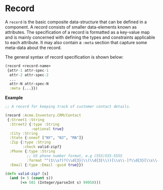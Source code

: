 # Record

A `record` is the basic composite data-structure that can be defined in a component. A record consists of smaller data-elements known as attributes. The specification of a record is formatted as a key-value map and is mainly concerned with defining the types and constraints applicable to each attribute. It may also contain a `:meta` section that capture some meta-data about the record.

The general syntax of record specification is shown below:

```clojure
(record <record-name>
 {attr-1 attr-spec-1
  attr-2 attr-spec-2
  ...
  attr-N attr-spec-N
  :meta {...}})
```

**Example**

```clojure
;; A record for keeping track of customer contact details.

(record :Acme.Inventory.CRM/Contact
 {:Street1 :String
  :Street2 {:type :String
            :optional true}
  :City :String
  :State {:oneof ["NY", "NJ", "MA"]}
  :Zip {:type :String
        :check valid-zip?}
  :Phone {:type :String
          ;; US phone number format, e.g (555)555-5555
          :format "^(1\\s?)?(\\d{3}|\\(\\d{3}\\))[\\s\\-]?\\d{3}[\\s\\-]?\\d{4}$"}
  :Email {:type :Email :guid true}})

(defn valid-zip? [s]
  (and (= 5 (count s))
       (<= 501 (Integer/parseInt s) 99950)))
```
